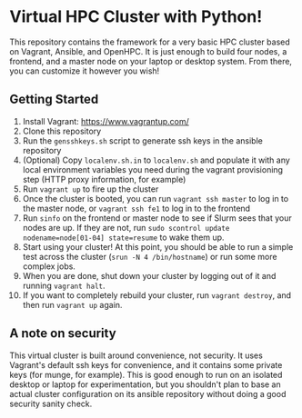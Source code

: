 Virtual HPC Cluster with Python!
===================

This repository contains the framework for a very basic HPC cluster based on Vagrant, Ansible, and OpenHPC.  It is just enough to build four nodes, a frontend, and a master node on your laptop or desktop system.  From there, you can customize it however you wish!

Getting Started
---------------

1. Install Vagrant: https://www.vagrantup.com/
1. Clone this repository
1. Run the `gensshkeys.sh` script to generate ssh keys in the ansible repository
1. (Optional) Copy `localenv.sh.in` to `localenv.sh` and populate it with any local environment variables you need during the vagrant provisioning step (HTTP proxy information, for example)
1. Run `vagrant up` to fire up the cluster
1. Once the cluster is booted, you can run `vagrant ssh master` to log in to the master node, or `vagrant ssh fe1` to log in to the frontend
1. Run `sinfo` on the frontend or master node to see if Slurm sees that your nodes are up.  If they are not, run `sudo scontrol update nodename=node[01-04] state=resume` to wake them up.
1. Start using your cluster!  At this point, you should be able to run a simple test across the cluster (`srun -N 4 /bin/hostname`) or run some more complex jobs.
1. When you are done, shut down your cluster by logging out of it and running `vagrant halt`.
1. If you want to completely rebuild your cluster, run `vagrant destroy`, and then run `vagrant up` again.

A note on security
------------------
This virtual cluster is built around convenience, not security.  It uses Vagrant's default ssh keys for convenience, and it contains some private keys (for munge, for example).  This is good enough to run on an isolated desktop or laptop for experimentation, but you shouldn't plan to base an actual cluster configuration on its ansible repository without doing a good security sanity check.
